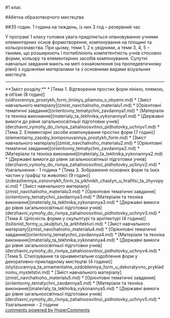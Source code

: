 <div id="hypercomments_widget" class="js-hypercomments-widget invisible"></div>

#1 клас

#Абетка образотворчого мистецтва 

##35 годин. 1 година на тиждень, із них 3 год – резервний час

У програмі 1 класу головна увага приділяється опановуванню учнями елементарних основ формотворення, компонування на площині та кольорознавства. При цьому, теми 1, 2 є увідними, а теми 3, 4, 5 – такими, що розширюють і поглиблюють компетентність учнів стосовно форми, кольору та елементарних засобів компонування. Супутні навчальні завдання мають на меті ознайомлення (на пропедевтичному рівні) з художніми матеріалами та з основними видами візуальних мистецтв.
<hr>
**Зміст розділу:**
*	[Тема 1.  Відтворення простих форм лінією, плямою, в об’ємі (8 годин)](vidtvorennya_prostykh_form_liniieyu_pliamoiu_v_obyemi.md)
	*	[Зміст навчального матеріалу](zmist_navchalnoho_materialu1.md)
		*	[Орієнтовні тематичні завдання](oriientovny_tematychni_zavdannya1.md)
		*	[Матеріали та техніка виконання](materialy_ta_tekhnika_vykonannya1.md)
	*	[Державні вимоги до рівня загальноосвітньої підготовки учнів](derzhavni_vymohy_do_rivnya_zahalnoosvitnoi_pidhotovky_uchnyv1.md)
*	[Тема 2.  Елементарні засоби компонування простих форм (7 годин)](elementarny_zasoby_komponuvannya_prostykh_form.md)
	*	[Зміст навчального матеріалу](zmist_navchalnoho_materialu2.md)
		*	[Орієнтовні тематичні завдання](oriientovny_tematychni_zavdannya2.md)
		*	[Матеріали та техніка виконання](materialy_ta_tekhnika_vykonannya2.md)
	*	[Державні вимоги до рівня загальноосвітньої підготовки учнів](derzhavni_vymohy_do_rivnya_zahalnoosvitnoi_pidhotovky_uchnyv2.md)
*	Узагальнення - 1 година
*	[Тема 3.  Зображення основних форм та їхніх частин у графіці та живописі (9 годин)](zobrazhennya_osnovnykh_form_ta_yikhnikh_chastyn_u_hrafitsi_ta_zhyvopysi.md)
	*	[Зміст навчального матеріалу](zmist_navchalnoho_materialu3.md)
		*	[Орієнтовні тематичні завдання](oriientovny_tematychni_zavdannya3.md)
		*	[Матеріали та техніка виконання](materialy_ta_tekhnika_vykonannya3.md)
	*	[Державні вимоги до рівня загальноосвітньої підготовки учнів](derzhavni_vymohy_do_rivnya_zahalnoosvitnoi_pidhotovky_uchnyv3.md)
*	[Тема 4.  Цілісність форми у скульптурі та архітектурі (4 години)](tsilisnist_formy_u_skulpturi_ta_arkhitekturi.md)
	*	[Зміст навчального матеріалу](zmist_navchalnoho_materialu4.md)
		*	[Орієнтовні тематичні завдання](oriientovny_tematychni_zavdannya4.md)
		*	[Матеріали та техніка виконання](materialy_ta_tekhnika_vykonannya4.md)
	*	[Державні вимоги до рівня загальноосвітньої підготовки учнів](derzhavni_vymohy_do_rivnya_zahalnoosvitnoi_pidhotovky_uchnyv4.md)
*	[Тема 5.  Стилізування та орнаментальне оздоблення форм у декоративно-прикладному мистецтві (4 години)](stylizuvannya_ta_ornamentalne_ozdoblennya_form_u_dekoratyvno_prykladnomu_mystetstvi.md)
	*	[Зміст навчального матеріалу](zmist_navchalnoho_materialu5.md)
		*	[Орієнтовні тематичні завдання](oriientovny_tematychni_zavdannya5.md)
		*	[Матеріали та техніка виконання](materialy_ta_tekhnika_vykonannya5.md)
	*	[Державні вимоги до рівня загальноосвітньої підготовки учнів](derzhavni_vymohy_do_rivnya_zahalnoosvitnoi_pidhotovky_uchnyv5.md)
*	Узагальнення - 2 години


<div class="js-hypercomments-container">
    <a href="http://hypercomments.com" class="hc-link" title="comments widget">comments powered by HyperComments</a>
</div>
